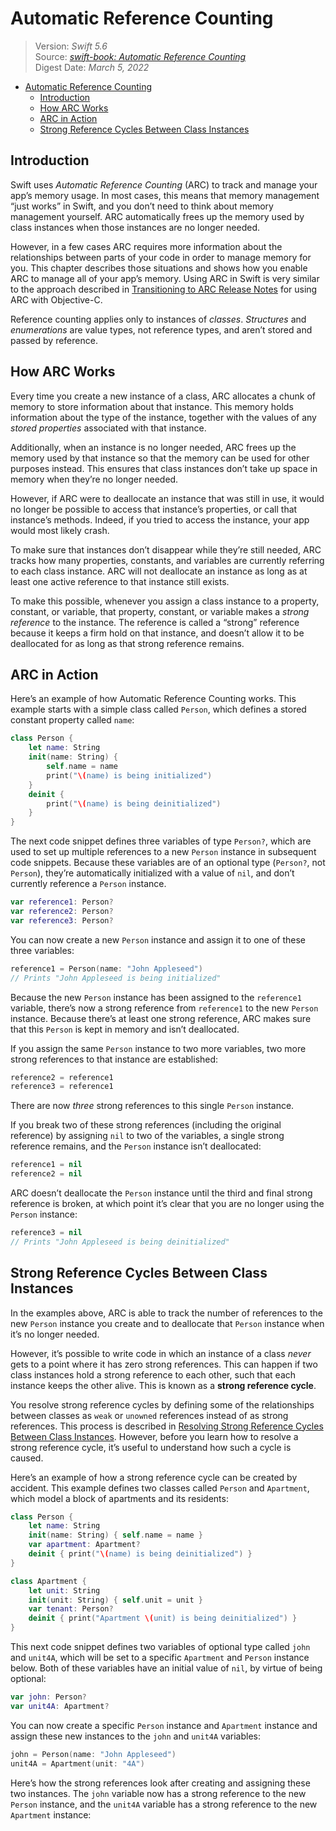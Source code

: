 # Automatic Reference Counting

> Version: *Swift 5.6*  
> Source: [*swift-book: Automatic Reference Counting*](https://docs.swift.org/swift-book/LanguageGuide/AutomaticReferenceCounting.html)  
> Digest Date: *March 5, 2022*  

- [Automatic Reference Counting](#automatic-reference-counting)
  - [Introduction](#introduction)
  - [How ARC Works](#how-arc-works)
  - [ARC in Action](#arc-in-action)
  - [Strong Reference Cycles Between Class Instances](#strong-reference-cycles-between-class-instances)

## Introduction

Swift uses *Automatic Reference Counting* (ARC) to track and manage your app’s memory usage. In most cases, this means that memory management “just works” in Swift, and you don’t need to think about memory management yourself. ARC automatically frees up the memory used by class instances when those instances are no longer needed.

However, in a few cases ARC requires more information about the relationships between parts of your code in order to manage memory for you. This chapter describes those situations and shows how you enable ARC to manage all of your app’s memory. Using ARC in Swift is very similar to the approach described in [Transitioning to ARC Release Notes](https://developer.apple.com/library/content/releasenotes/ObjectiveC/RN-TransitioningToARC/Introduction/Introduction.html) for using ARC with Objective-C.

Reference counting applies only to instances of *classes*. *Structures* and *enumerations* are value types, not reference types, and aren’t stored and passed by reference.

## How ARC Works

Every time you create a new instance of a class, ARC allocates a chunk of memory to store information about that instance. This memory holds information about the type of the instance, together with the values of any *stored properties* associated with that instance.

Additionally, when an instance is no longer needed, ARC frees up the memory used by that instance so that the memory can be used for other purposes instead. This ensures that class instances don’t take up space in memory when they’re no longer needed.

However, if ARC were to deallocate an instance that was still in use, it would no longer be possible to access that instance’s properties, or call that instance’s methods. Indeed, if you tried to access the instance, your app would most likely crash.

To make sure that instances don’t disappear while they’re still needed, ARC tracks how many properties, constants, and variables are currently referring to each class instance. ARC will not deallocate an instance as long as at least one active reference to that instance still exists.

To make this possible, whenever you assign a class instance to a property, constant, or variable, that property, constant, or variable makes a *strong reference* to the instance. The reference is called a “strong” reference because it keeps a firm hold on that instance, and doesn’t allow it to be deallocated for as long as that strong reference remains.

## ARC in Action

Here’s an example of how Automatic Reference Counting works. This example starts with a simple class called `Person`, which defines a stored constant property called `name`:

```swift
class Person {
    let name: String
    init(name: String) {
        self.name = name
        print("\(name) is being initialized")
    }
    deinit {
        print("\(name) is being deinitialized")
    }
}
```

The next code snippet defines three variables of type `Person?`, which are used to set up multiple references to a new `Person` instance in subsequent code snippets. Because these variables are of an optional type (`Person?`, not `Person`), they’re automatically initialized with a value of `nil`, and don’t currently reference a `Person` instance.

```swift
var reference1: Person?
var reference2: Person?
var reference3: Person?
```

You can now create a new `Person` instance and assign it to one of these three variables:

```swift
reference1 = Person(name: "John Appleseed")
// Prints "John Appleseed is being initialized"
```

Because the new `Person` instance has been assigned to the `reference1` variable, there’s now a strong reference from `reference1` to the new `Person` instance. Because there’s at least one strong reference, ARC makes sure that this `Person` is kept in memory and isn’t deallocated.

If you assign the same `Person` instance to two more variables, two more strong references to that instance are established:

```swift
reference2 = reference1
reference3 = reference1
```

There are now *three* strong references to this single `Person` instance.

If you break two of these strong references (including the original reference) by assigning `nil` to two of the variables, a single strong reference remains, and the `Person` instance isn’t deallocated:

```swift
reference1 = nil
reference2 = nil
```

ARC doesn’t deallocate the `Person` instance until the third and final strong reference is broken, at which point it’s clear that you are no longer using the `Person` instance:

```swift
reference3 = nil
// Prints "John Appleseed is being deinitialized"
```

## Strong Reference Cycles Between Class Instances

In the examples above, ARC is able to track the number of references to the new `Person` instance you create and to deallocate that `Person` instance when it’s no longer needed.

However, it’s possible to write code in which an instance of a class *never* gets to a point where it has zero strong references. This can happen if two class instances hold a strong reference to each other, such that each instance keeps the other alive. This is known as a **strong reference cycle**.

You resolve strong reference cycles by defining some of the relationships between classes as `weak` or `unowned` references instead of as strong references. This process is described in [Resolving Strong Reference Cycles Between Class Instances](#resolving-strong-reference-cycles-between-class-instances). However, before you learn how to resolve a strong reference cycle, it’s useful to understand how such a cycle is caused.

Here’s an example of how a strong reference cycle can be created by accident. This example defines two classes called `Person` and `Apartment`, which model a block of apartments and its residents:

```swift
class Person {
    let name: String
    init(name: String) { self.name = name }
    var apartment: Apartment?
    deinit { print("\(name) is being deinitialized") }
}

class Apartment {
    let unit: String
    init(unit: String) { self.unit = unit }
    var tenant: Person?
    deinit { print("Apartment \(unit) is being deinitialized") }
}
```

This next code snippet defines two variables of optional type called `john` and `unit4A`, which will be set to a specific `Apartment` and `Person` instance below. Both of these variables have an initial value of `nil`, by virtue of being optional:

```swift
var john: Person?
var unit4A: Apartment?
```

You can now create a specific `Person` instance and `Apartment` instance and assign these new instances to the `john` and `unit4A` variables:

```swift
john = Person(name: "John Appleseed")
unit4A = Apartment(unit: "4A")
```

Here’s how the strong references look after creating and assigning these two instances. The `john` variable now has a strong reference to the new `Person` instance, and the `unit4A` variable has a strong reference to the new `Apartment` instance:



